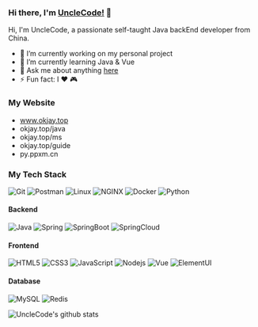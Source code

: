 ### Hi there, I'm [UncleCode!](http://ppxm.cn/) 👋
Hi, I'm UncleCode, a passionate self-taught Java backEnd developer from China.
<br />

- 🔭 I’m currently working on my personal project
- 🌱 I’m currently learning Java & Vue
- 💬 Ask me about anything [here](https://github.com/unclecode1024/unclecode1024/issues)
- ⚡ Fun fact: I :heart: :video_game:

### My Website
- www.okjay.top
- okjay.top/java
- okjay.top/ms
- okjay.top/guide
- py.ppxm.cn

### My Tech Stack

![Git](https://img.shields.io/badge/-Git-F05032?style=flat-square&logo=git&logoColor=ffffff)
![Postman](https://img.shields.io/badge/-Postman-FF6C37?style=flat-square&logo=postman&logoColor=ffffff)
![Linux](https://img.shields.io/badge/-Linux-FCC624?style=flat-square&logo=linux&logoColor=ffffff)
![NGINX](https://img.shields.io/badge/-NGINX-009639?style=flat-square&logo=nginx&logoColor=ffffff)
![Docker](https://img.shields.io/badge/-Docker-2496ED?style=flat-square&logo=docker&logoColor=ffffff)
![Python](https://img.shields.io/badge/-Python-3776AB?style=flat-square&logo=python&logoColor=ffffff)

#### Backend

![Java](https://img.shields.io/badge/-Java-000000?style=flat-square&logo=openjdk&logoColor=ffffff)
![Spring](https://img.shields.io/badge/-Spring-6DB33F?style=flat-square&logo=spring&logoColor=ffffff)
![SpringBoot](https://img.shields.io/badge/-SpringBoot-6DB33F?style=flat-square&logo=springboot&logoColor=ffffff)
![SpringCloud](https://img.shields.io/badge/-SpringCloud-6DB33F?style=flat-square&logo=icloud&logoColor=ffffff)


#### Frontend
![HTML5](https://img.shields.io/badge/-HTML5-E34F26?style=flat-square&logo=html5&logoColor=ffffff)
![CSS3](https://img.shields.io/badge/-CSS3-1572B6?style=flat-square&logo=css3&logoColor=ffffff)
![JavaScript](https://img.shields.io/badge/-JavaScript-F7DF1E?style=flat-square&logo=javascript&logoColor=ffffff)
![Nodejs](https://img.shields.io/badge/-Nodejs-339933?style=flat-square&logo=Node.js&logoColor=ffffff)
![Vue](https://img.shields.io/badge/-Vue-4FC08D?style=flat-square&logo=vue.js&logoColor=ffffff)
![ElementUI](https://img.shields.io/badge/-ElementUI-409eff?style=flat-square&logo=e&logoColor=ffffff)

#### Database
![MySQL](https://img.shields.io/badge/-MySQL-4479A1?style=flat-square&logo=MySQL&logoColor=ffffff)
![Redis](https://img.shields.io/badge/-Redis-DC382D?style=flat-square&logo=redis&logoColor=ffffff)

![UncleCode's github stats](https://github-readme-stats.anuraghazra1.vercel.app/api?username=unclecode1024&show_icons=true&title_color=fff&icon_color=79ff97&text_color=9f9f9f&bg_color=151515)
